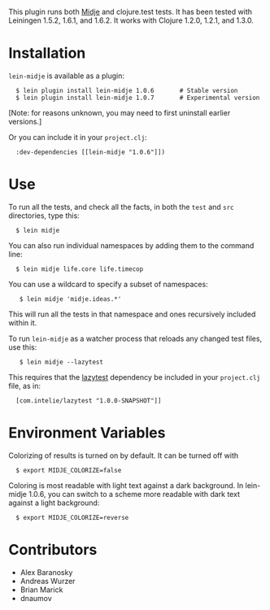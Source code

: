 This plugin runs both
[Midje](https://github.com/marick/Midje) and clojure.test
tests. It has been tested with Leiningen 1.5.2, 1.6.1, and 1.6.2. It
works with Clojure 1.2.0, 1.2.1, and 1.3.0.


Installation
==========

`lein-midje` is available as a plugin:

      $ lein plugin install lein-midje 1.0.6       # Stable version
      $ lein plugin install lein-midje 1.0.7       # Experimental version 

[Note: for reasons unknown, you may need to first uninstall
earlier versions.]

Or you can include it in your `project.clj`:

      :dev-dependencies [[lein-midje "1.0.6"]])


Use
==========

To run all the tests, and check all the facts, in both the
`test` and `src` directories, type this:

      $ lein midje 

You can also run individual namespaces by adding them to the
command line:

      $ lein midje life.core life.timecop

You can use a wildcard to specify a subset of namespaces:

       $ lein midje 'midje.ideas.*'

This will run all the tests in that namespace and ones
recursively included within it.

To run `lein-midje` as a watcher process that reloads any
changed test files, use this:

       $ lein midje --lazytest

This requires that the
[lazytest](http://clojars.org/com.intelie/lazytest)
dependency be included in your `project.clj` file, as in:

      [com.intelie/lazytest "1.0.0-SNAPSHOT"]]

Environment Variables
==============

Colorizing of results is turned on by default. It can be
turned off with

      $ export MIDJE_COLORIZE=false

Coloring is most readable with light text against a dark
background. In lein-midje 1.0.6, you can switch to a scheme
more readable with dark text against a light background:

      $ export MIDJE_COLORIZE=reverse

Contributors
==========

* Alex Baranosky
* Andreas Wurzer
* Brian Marick
* dnaumov
